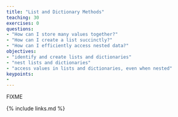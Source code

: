 ```yaml
---
title: "List and Dictionary Methods"
teaching: 30
exercises: 0
questions:
- "How can I store many values together?"
- "How can I create a list succinctly?"
- "How can I efficiently access nested data?"
objectives:
- "identify and create lists and dictionaries"
- "nest lists and dictionaries"
- "access values in lists and dictionaries, even when nested"
keypoints:
- 
---
```

FIXME

{% include links.md %}



